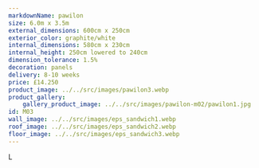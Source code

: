 ```yaml
---
markdownName: pawilon
size: 6.0m x 3.5m
external_dimensions: 600cm x 250cm
exterior_color: graphite/white
internal_dimensions: 580cm x 230cm
internal_height: 250cm lowered to 240cm
dimension_tolerance: 1.5%
decoration: panels
delivery: 8-10 weeks
price: £14.250
product_image: ../../src/images/pawilon3.webp
product_gallery:
    gallery_product_image: ../../src/images/pawilon-m02/pawilon1.jpg
id: M03
wall_image: ../../src/images/eps_sandwich1.webp
roof_image: ../../src/images/eps_sandwich2.webp
floor_image: ../../src/images/eps_sandwich3.webp
---
```

L

